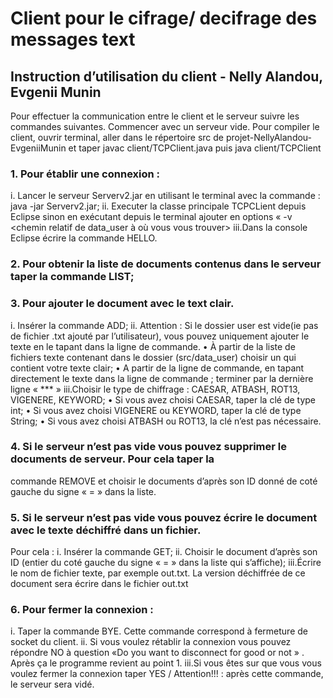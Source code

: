 # Client pour le cifrage/ decifrage des messages text

## Instruction d’utilisation du client - Nelly Alandou, Evgenii Munin
Pour effectuer la communication entre le client et le serveur suivre les commandes suivantes.
Commencer avec un serveur vide.
Pour compiler le client, ouvrir terminal, aller dans le répertoire src de projet-NellyAlandou-
EvgeniiMunin et taper javac client/TCPClient.java puis java client/TCPClient

### 1. Pour établir une connexion :
i. Lancer le serveur Serverv2.jar en utilisant le terminal avec la commande : java -jar Serverv2.jar;
ii. Executer la classe principale TCPCLient depuis Eclipse sinon en exécutant depuis le terminal
ajouter en options « -v <chemin relatif de data_user à où vous vous trouver>
iii.Dans la console Eclipse écrire la commande HELLO.

### 2. Pour obtenir la liste de documents contenus dans le serveur taper la commande LIST;

### 3. Pour ajouter le document avec le text clair.
i. Insérer la commande ADD;
ii. Attention : Si le dossier user est vide(ie pas de fichier .txt ajouté par l’utilisateur),
vous pouvez uniquement ajouter le texte en le tapant dans la ligne de commande.
• À partir de la liste de fichiers texte contenant dans le dossier (src/data_user) choisir un qui
contient votre texte clair;
• A partir de la ligne de commande, en tapant directement le texte dans la ligne de commande ;
terminer par la dernière ligne «  ***  »
iii.Choisir le type de chiffrage : CAESAR, ATBASH, ROT13, VIGENERE, KEYWORD;
• Si vous avez choisi CAESAR, taper la clé de type int;
• Si vous avez choisi VIGENERE ou KEYWORD, taper la clé de type String;
• Si vous avez choisi ATBASH ou ROT13, la clé n’est pas nécessaire.

### 4. Si le serveur n’est pas vide vous pouvez supprimer le documents de serveur. Pour cela taper la
commande REMOVE et choisir le documents d’après son ID donné de coté gauche du signe « = » dans
la liste.

### 5. Si le serveur n’est pas vide vous pouvez écrire le document avec le texte déchiffré dans un fichier.
Pour cela :
i. Insérer la commande GET;
ii. Choisir le document d’après son ID (entier du coté gauche du signe « = » dans la liste qui
s’affiche);
iii.Écrire le nom de fichier texte, par exemple out.txt. La version déchiffrée de ce document sera
écrire dans le fichier out.txt

### 6. Pour fermer la connexion :
i. Taper la commande BYE. Cette commande correspond à fermeture de socket du client.
ii. Si vous voulez rétablir la connexion vous pouvez répondre NO à question «Do you want to
disconnect for good or not » . Après ça le programme revient au point 1.
iii.Si vous êtes sur que vous vous voulez fermer la connexion taper YES / Attention!!! : après cette
commande, le serveur sera vidé.
